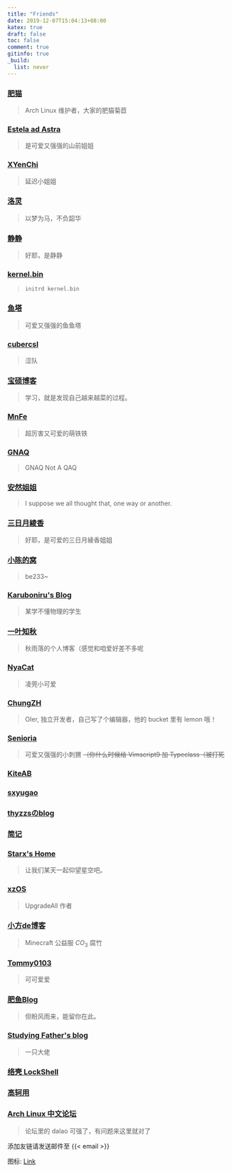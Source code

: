 ```yaml
---
title: "Friends"
date: 2019-12-07T15:04:13+08:00
katex: true
draft: false
toc: false
comment: true
gitinfo: true
_build:
  list: never
---
```


### [肥猫](https://felixc.at/)
>   Arch Linux 维护者，大家的肥猫菊苣

### [Estela ad Astra](https://blog.estela.moe/)
>   是可爱又强强的山前姐姐

### [XYenChi](https://xyenchi.github.io/)
>   延迟小姐姐

### [洛灵](https://blog.luoling.moe/)
>   以梦为马，不负韶华

### [静静](https://leanhe.dev/)
>   好耶，是静静

### [kernel.bin](https://kernelbin.cn/)
>   `initrd kernel.bin`

### [鱼塔](https://blog.yuuta.moe/)
>   可爱又强强的鱼鱼塔

### [cubercsl](https://blog.cubercsl.site/)
>   涩队

### [宝硕博客](https://blog.baoshuo.ren/?utm_source=friends)
>   学习，就是发现自己越来越菜的过程。

### [MnFe](https://yutong.site/)
>   超厉害又可爱的萌铁铁

### [GNAQ](https://gnaq.cat/)
>   GNAQ Not A QAQ

### [安然姐姐](https://h3a.moe/)
>   I suppose we all thought that, one way or another.

### [三日月綾香](https://ayaka.shn.hk/)
>   好耶，是可爱的三日月綾香姐姐

### [小陈的窝](https://be233.com/)
>   be233\~

### [Karuboniru's Blog](https://yanqiyu.info/)
>   某学不懂物理的学生

### [一叶知秋](https://blog.rain.cx/)
>   秋雨落的个人博客（感觉和咱爱好差不多呢

### [NyaCat](https://nyac.at/)
>   凌莞小可爱

### [ChungZH](https://blog.chungzh.cn/)
>   OIer, 独立开发者，自己写了个编辑器，他的 bucket 里有 lemon 哦！

### [Senioria](https://91khr.github.io/)
>   可爱又强强的小刺猬
>   ~~（你什么时候给 Vimscript9 加 Typeclass（被打死~~

### [KiteAB](https://blog.kiteab.me)

### [sxyugao](https://sxyugao.top/)

### [thyzzsのblog](https://thyzzs.top/)

### [简记](https://moonbegonia.xyz/)

### [Starx's Home](https://www.starx.ink/)
>   让我们某天一起仰望星空吧。

### [xzOS](https://xzos.net/)
>   UpgradeAll 作者

### [小方de博客 ](https://fang.blog.miri.site/)
>   Minecraft 公益服 $CO_3$ 腐竹

### [Tommy0103](https://tommy0103.github.io)
>   可可爱爱

### [肥鱼Blog](https://www.feiyuyu.net)
>   但盼风雨来，能留你在此。

### [Studying Father's blog](https://studyingfather.com/)
>   一只大佬

### [络壳 LockShell](https://lockshell.com/)

### [高轲用](http://blog.gaokeyong.top/)


### [Arch Linux 中文论坛](https://bbs.archlinuxcn.org/index.php)
>   论坛里的 dalao 可强了，有问题来这里就对了


添加友链请发送邮件至 {{< email >}}

图标: [Link](https://cdn.jsdelivr.net/gh/CoelacanthusHex/blog@master/static/avatar.min.svg)
